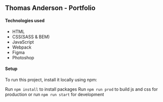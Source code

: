 ## Thomas Anderson - Portfolio

#### Technologies used

- HTML
- CSS(SASS & BEM)
- JavaScript
- Webpack
- Figma
- Photoshop

#### Setup

To run this project, install it locally using npm:

Run ```npm install``` to install packages
Run ```npm run prod``` to build js and css for production or run ```npm run start``` for development

